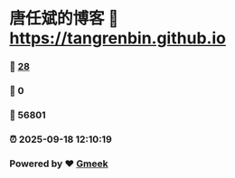 # 唐任斌的博客 :link: https://tangrenbin.github.io 
### :page_facing_up: [28](https://tangrenbin.github.io/tag.html) 
### :speech_balloon: 0 
### :hibiscus: 56801 
### :alarm_clock: 2025-09-18 12:10:19 
### Powered by :heart: [Gmeek](https://github.com/Meekdai/Gmeek)
